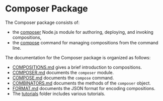 # Composer Package

The Composer package consists of:
* the [composer](../composer.js) Node.js module for authoring, deploying, and invoking compositions,
* the [compose](../bin/compose) command for managing compositions from the command line.

The documentation for the Composer package is organized as follows:
- [COMPOSITIONS.md](COMPOSITIONS.md) gives a brief introduction to compositions.
- [COMPOSER.md](COMPOSER.md) documents the `composer` module.
- [COMPOSE.md](COMPOSE.md) documents the `compose` command.
- [COMBINATORS.md](COMBINATORS.md) documents the methods of the `composer` object.
- [FORMAT.md](FORMAT.md) documents the JSON format for encoding compositions.
- The [tutorials](tutorials) folder includes various tutorials.
